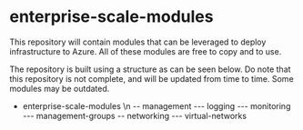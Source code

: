 # enterprise-scale-modules
This repository will contain modules that can be leveraged to deploy infrastructure to Azure. All of these modules are free to copy and to use. 

The repository is built using a structure as can be seen below. Do note that this repository is not complete, and will be updated from time to time. Some modules may be outdated.

- enterprise-scale-modules \n
-- management
--- logging
--- monitoring
--- management-groups
-- networking
--- virtual-networks
